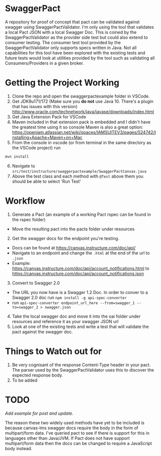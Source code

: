# SwaggerPact
A repository for proof of concept that pact can be validated against swagger using SwaggerPactValidator. I'm only using the tool that validates a local Pact JSON with a local Swagger Doc. This is coined by the SwaggerPactValidator as the provider side test but could also extend to consumer testing. The consumer test tool provided by the SwaggerPactValidator only supports specs written in Java. Not all capabilities for this tool have been explored with the existing tests and future tests would look at utilities provided by the tool such as validating all Consumers/Providers in a given broker. 

# Getting the Project Working
1. Clone the repo and open the swaggerpactexample folder in VSCode.
2. Get JDK8u171/172 (Make sure you **do not** use Java 10. There's a plugin that has issues with this version) http://www.oracle.com/technetwork/java/javase/downloads/index.html
3. Get Java Extension Pack for VSCode
4. Maven included in that extension pack is embedded and I didn't have the greatest time using it so console Maven is also a great option: https://openiam.atlassian.net/wiki/spaces/IAMSUITEV3/pages/524742/Installing+Apache+Maven+on+Mac
5. From the console in vscode (or from terminal in the same directory as the VSCode project) run 
```bash
mvn install
```
6. Navigate to `src/test/instructure/swaggerpactexample/SwaggerPactCanvas.java`
7. Above the test class and each method with `@Test` above them you should be able to select 'Run Test'

# Workflow
1. Generate a Pact (an example of a working Pact rspec can be found in the rspec folder)
  - Move the resulting pact into the pacts folder under resources
2. Get the swagger docs for the endpoint you're testing.
  - Docs can be found at https://canvas.instructure.com/doc/api/
  - Navigate to an endpoint and change the `.html` at the end of the url to `.json`
  - Example: 
  https://canvas.instructure.com/doc/api/account_notifications.html
  to
  https://canvas.instructure.com/doc/api/account_notifications.json
3. Convert to Swagger 2.0

  - The URL you now have is a Swagger 1.2 Doc. In order to conver to a Swagger 2.0 doc run `npm install -g api-spec-converter`
  - run `api-spec-converter endpoint_url_here --from=swagger_1 --to=swagger_2 > swagger.json`
4. Take the local swagger doc and move it into the oai folder under resources and reference it as your swagger JSON url
5. Look at one of the existing tests and write a test that will validate the pact against the swagger doc.

# Things to Watch out for
1. Be very cognisant of the response Content-Type header in your pact. The parser used by the SwaggerPactValidator uses this to discover the expected response body.
2. To be added

# TODO
*Add example for post and update.* 

The reason these two widely used methods have yet to be included is because canvas-lms swagger docs require the body in the form of multipart/form data. I've queried pact to see if there is support for this in languages other than Java/JVM. If Pact does not have support multipart/form data then the docs can be changed to require a JavaScript body instead.
